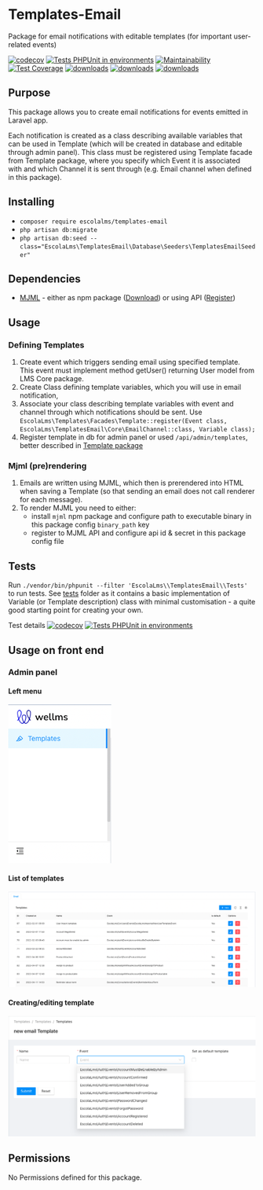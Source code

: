 # Templates-Email

Package for email notifications with editable templates (for important user-related events)

[![codecov](https://codecov.io/gh/EscolaLMS/Templates-Email/branch/main/graph/badge.svg?token=O91FHNKI6R)](https://codecov.io/gh/EscolaLMS/Templates-Email)
[![Tests PHPUnit in environments](https://github.com/EscolaLMS/Templates-Email/actions/workflows/test.yml/badge.svg)](https://github.com/EscolaLMS/Templates-Email/actions/workflows/test.yml)
[![Maintainability](https://api.codeclimate.com/v1/badges/7d61484f7610611183ff/maintainability)](https://codeclimate.com/github/EscolaLMS/Templates-Email/maintainability)
[![Test Coverage](https://api.codeclimate.com/v1/badges/7d61484f7610611183ff/test_coverage)](https://codeclimate.com/github/EscolaLMS/Templates-Email/test_coverage)
[![downloads](https://img.shields.io/packagist/dt/escolalms/templates-email)](https://packagist.org/packages/escolalms/templates-email)
[![downloads](https://img.shields.io/packagist/v/escolalms/templates-email)](https://packagist.org/packages/escolalms/templates-email)
[![downloads](https://img.shields.io/packagist/l/escolalms/templates-email)](https://packagist.org/packages/escolalms/templates-email)

## Purpose

This package allows you to create email notifications for events emitted in Laravel app.

Each notification is created as a class describing available variables that can be used in Template (which will be created in database and editable through admin panel). This class must be registered using Template facade from Template package, where you specify which Event it is associated with and which Channel it is sent through (e.g. Email channel when defined in this package).

## Installing

- `composer require escolalms/templates-email`
- `php artisan db:migrate`
- `php artisan db:seed --class="EscolaLms\TemplatesEmail\Database\Seeders\TemplatesEmailSeeder"`

## Dependencies

- [MJML](https://mjml.io/) - either as npm package ([Download](https://mjml.io/download)) or using API ([Register](https://mjml.io/api))

## Usage

### Defining Templates

1. Create event which triggers sending email using specified template. This event must implement method getUser() returning User model from LMS Core package.
2. Create Class defining template variables, which you will use in email notification,
3. Associate your class describing template variables with event and channel through which notifications should be sent. Use `EscolaLms\Templates\Facades\Template::register(Event class, EscolaLms\TemplatesEmail\Core\EmailChannel::class, Variable class);`
4. Register template in db for admin panel or used `/api/admin/templates`, better described in [Template package](https://github.com/EscolaLMS/Templates)

### Mjml (pre)rendering

1. Emails are written using MJML, which then is prerendered into HTML when saving a Template (so that sending an email does not call renderer for each message).
2. To render MJML you need to either:
    - install `mjml` npm package and configure path to executable binary in this package config `binary_path` key
    - register to MJML API and configure api id & secret in this package config file

## Tests

Run `./vendor/bin/phpunit --filter 'EscolaLms\\TemplatesEmail\\Tests'` to run tests. See [tests](https://github.com/EscolaLMS/Templates-Email/tree/main/tests) folder as it contains a basic implementation of Variable (or Template description) class with minimal customisation - a quite good starting point for creating your own.

Test details [![codecov](https://codecov.io/gh/EscolaLMS/Templates-Email/branch/main/graph/badge.svg?token=O91FHNKI6R)](https://codecov.io/gh/EscolaLMS/Templates-Email) [![Tests PHPUnit in environments](https://github.com/EscolaLMS/Templates-Email/actions/workflows/test.yml/badge.svg)](https://github.com/EscolaLMS/Templates-Email/actions/workflows/test.yml)

## Usage on front end

### Admin panel

#### **Left menu**

![Menu](./docs/templates-email/menu.png "Menu")

#### **List of templates**

![List of templates](./docs/templates-email/list.png "List of templates")

#### **Creating/editing template**

![Creating/editing template](./docs/templates-email/edit.png "Creating or editing template")

## Permissions

No Permissions defined for this package.
